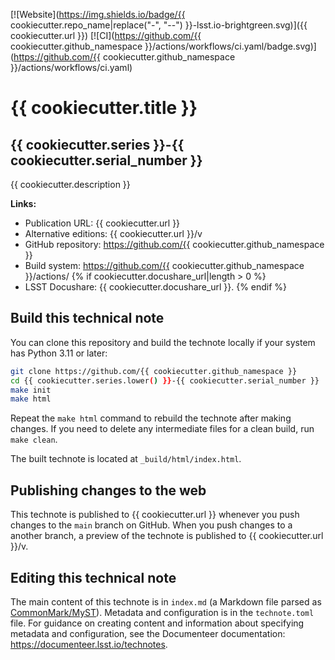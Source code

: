 [![Website](https://img.shields.io/badge/{{ cookiecutter.repo_name|replace("-", "--") }}-lsst.io-brightgreen.svg)]({{ cookiecutter.url }})
[![CI](https://github.com/{{ cookiecutter.github_namespace }}/actions/workflows/ci.yaml/badge.svg)](https://github.com/{{ cookiecutter.github_namespace }}/actions/workflows/ci.yaml)

# {{ cookiecutter.title }}

## {{ cookiecutter.series }}-{{ cookiecutter.serial_number }}

{{ cookiecutter.description }}

**Links:**

- Publication URL: {{ cookiecutter.url }}
- Alternative editions: {{ cookiecutter.url }}/v
- GitHub repository: https://github.com/{{ cookiecutter.github_namespace }}
- Build system: https://github.com/{{ cookiecutter.github_namespace }}/actions/
{% if cookiecutter.docushare_url|length > 0 %}
- LSST Docushare: {{ cookiecutter.docushare_url }}.
{% endif %}

## Build this technical note

You can clone this repository and build the technote locally if your system has Python 3.11 or later:

```sh
git clone https://github.com/{{ cookiecutter.github_namespace }}
cd {{ cookiecutter.series.lower() }}-{{ cookiecutter.serial_number }}
make init
make html
```

Repeat the `make html` command to rebuild the technote after making changes.
If you need to delete any intermediate files for a clean build, run `make clean`.

The built technote is located at `_build/html/index.html`.

## Publishing changes to the web

This technote is published to {{ cookiecutter.url }} whenever you push changes to the `main` branch on GitHub.
When you push changes to a another branch, a preview of the technote is published to {{ cookiecutter.url }}/v.

## Editing this technical note

The main content of this technote is in `index.md` (a Markdown file parsed as [CommonMark/MyST](https://myst-parser.readthedocs.io/en/latest/index.html)).
Metadata and configuration is in the `technote.toml` file.
For guidance on creating content and information about specifying metadata and configuration, see the Documenteer documentation: https://documenteer.lsst.io/technotes.
